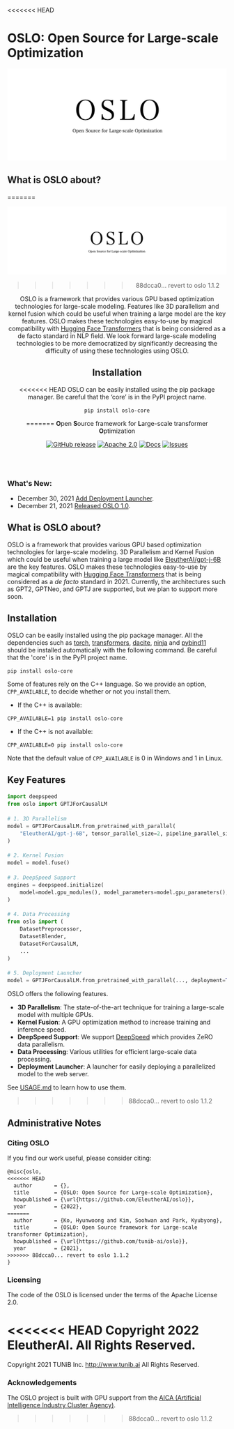 <<<<<<< HEAD
# OSLO: Open Source for Large-scale Optimization

![](https://raw.githubusercontent.com/EleutherAI/oslo/main/assets/logo.png)

## What is OSLO about?
=======
<div align="center">

![](assets/oslo.png)
>>>>>>> 88dcca0... revert to oslo 1.1.2

OSLO is a framework that provides various GPU based optimization technologies for large-scale modeling.
Features like 3D parallelism and kernel fusion which could be useful when training a large model are the key features.
OSLO makes these technologies easy-to-use by magical compatibility with [Hugging Face Transformers](https://github.com/huggingface/transformers) that is being considered as a de facto standard in NLP field.
We look forward large-scale modeling technologies to be more democratized by significantly decreasing the difficulty of using these technologies using OSLO.

## Installation

<<<<<<< HEAD
OSLO can be easily installed using the pip package manager.
Be careful that the ‘core’ is in the PyPI project name.

```console
pip install oslo-core
```
=======
**O**pen **S**ource framework for **L**arge-scale transformer **O**ptimization

<p align="center">
<a href="https://github.com/tunib-ai/oslo/releases"><img alt="GitHub release" src="https://img.shields.io/github/release/tunib-ai/oslo.svg" /></a> 
<a href="https://github.com/tunib-ai/oslo/blob/master/LICENSE.apache-2.0"><img alt="Apache 2.0" src="https://img.shields.io/badge/license-Apache%202.0-blue.svg"/></a> <a href="https://github.com/tunib-ai/oslo/blob/master/USAGE.md"><img alt="Docs" src="https://img.shields.io/badge/docs-passing-success.svg"/></a>
<a href="https://github.com/tunib-ai/oslo/issues"><img alt="Issues" src="https://img.shields.io/github/issues/tunib-ai/oslo"/></a>


</div>

<br><br>

### What's New:
* December 30, 2021 [Add Deployment Launcher](https://github.com/tunib-ai/oslo/releases/tag/v1.0).
* December 21, 2021 [Released OSLO 1.0](https://github.com/tunib-ai/oslo/releases/tag/v1.0).

## What is OSLO about?
OSLO is a framework that provides various GPU based optimization technologies for large-scale modeling. 3D Parallelism and Kernel Fusion which could be useful when training a large model like [EleutherAI/gpt-j-6B](https://huggingface.co/EleutherAI/gpt-j-6B) are the key features. OSLO makes these technologies easy-to-use by magical compatibility with [Hugging Face Transformers](https://github.com/huggingface/transformers) that is being considered as a <i>de facto</i> standard in 2021. Currently, the architectures such as GPT2, GPTNeo, and GPTJ are supported, but we plan to support more soon.

## Installation
OSLO can be easily installed using the pip package manager.
All the dependencies such as [torch](https://pypi.org/project/torch/), [transformers](https://pypi.org/project/transformers/), [dacite](https://pypi.org/project/dacite/),
[ninja](https://pypi.org/project/ninja/) and [pybind11](https://pypi.org/project/pybind11/) should be installed automatically with the following command.
Be careful that the 'core' is in the PyPI project name.
```console
pip install oslo-core
```

Some of features rely on the C++ language.
So we provide an option, `CPP_AVAILABLE`, to decide whether or not you install them.

- If the C++ is available:
```console
CPP_AVAILABLE=1 pip install oslo-core
```

- If the C++ is not available:
```console
CPP_AVAILABLE=0 pip install oslo-core
```

Note that the default value of `CPP_AVAILABLE` is 0 in Windows and 1 in Linux.

## Key Features

```python
import deepspeed
from oslo import GPTJForCausalLM

# 1. 3D Parallelism
model = GPTJForCausalLM.from_pretrained_with_parallel(
    "EleutherAI/gpt-j-6B", tensor_parallel_size=2, pipeline_parallel_size=2,
)

# 2. Kernel Fusion
model = model.fuse()

# 3. DeepSpeed Support
engines = deepspeed.initialize(
    model=model.gpu_modules(), model_parameters=model.gpu_parameters(), ...,
)

# 4. Data Processing
from oslo import (
    DatasetPreprocessor,
    DatasetBlender,
    DatasetForCausalLM,
    ...
)

# 5. Deployment Launcher
model = GPTJForCausalLM.from_pretrained_with_parallel(..., deployment=True)
```

OSLO offers the following features.

- **3D Parallelism**: The state-of-the-art technique for training a large-scale model with multiple GPUs.
- **Kernel Fusion**: A GPU optimization method to increase training and inference speed.
- **DeepSpeed Support**: We support [DeepSpeed](https://github.com/microsoft/DeepSpeed) which provides ZeRO data parallelism.
- **Data Processing**: Various utilities for efficient large-scale data processing.
- **Deployment Launcher**: A launcher for easily deploying a parallelized model to the web server.

See [USAGE.md](USAGE.md) to learn how to use them.
>>>>>>> 88dcca0... revert to oslo 1.1.2

## Administrative Notes

### Citing OSLO

If you find our work useful, please consider citing:

```
@misc{oslo,
<<<<<<< HEAD
  author       = {},
  title        = {OSLO: Open Source for Large-scale Optimization},
  howpublished = {\url{https://github.com/EleutherAI/oslo}},
  year         = {2022},
=======
  author       = {Ko, Hyunwoong and Kim, Soohwan and Park, Kyubyong},
  title        = {OSLO: Open Source framework for Large-scale transformer Optimization},
  howpublished = {\url{https://github.com/tunib-ai/oslo}},
  year         = {2021},
>>>>>>> 88dcca0... revert to oslo 1.1.2
}
```

### Licensing

The code of the OSLO is licensed under the terms of the Apache License 2.0.

<<<<<<< HEAD
Copyright 2022 EleutherAI. All Rights Reserved.
=======
Copyright 2021 TUNiB Inc. http://www.tunib.ai All Rights Reserved.

### Acknowledgements

The OSLO project is built with GPU support from the [AICA (Artificial Intelligence Industry Cluster Agency)](http://www.aica-gj.kr).
>>>>>>> 88dcca0... revert to oslo 1.1.2
